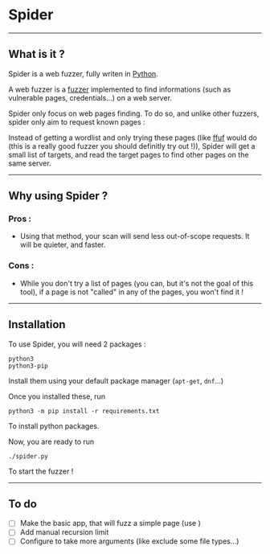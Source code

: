 # Spider

---

## What is it ?

Spider is a web fuzzer, fully writen in [Python](https://www.python.org/).

A web fuzzer is a [fuzzer](https://owasp.org/www-community/Fuzzing) implemented to find informations (such as vulnerable pages, credentials...) on a web server.

Spider only focus on web pages finding. To do so, and unlike other fuzzers, spider only aim to request known pages :

Instead of getting a wordlist and only trying these pages (like [ffuf](https://github.com/ffuf/ffuf) would do (this is a really good fuzzer you should definitly try out !)), Spider will get a small list of targets, and read the target pages to find other pages on the same server.

---

## Why using Spider ?

### Pros :

- Using that method, your scan will send less out-of-scope requests. It will be quieter, and faster.

### Cons :

- While you don't try a list of pages (you can, but it's not the goal of this tool), if a page is not "called" in any of the pages, you won't find it !

---

## Installation

To use Spider, you will need 2 packages :

    python3
    python3-pip

Install them using your default package manager (`apt-get`, `dnf`...)

Once you installed these, run

    python3 -m pip install -r requirements.txt

To install python packages.

Now, you are ready to run

    ./spider.py

To start the fuzzer !

---

## To do

- [ ] Make the basic app, that will fuzz a simple page (use )
- [ ] Add manual recursion limit
- [ ] Configure to take more arguments (like exclude some file types...)